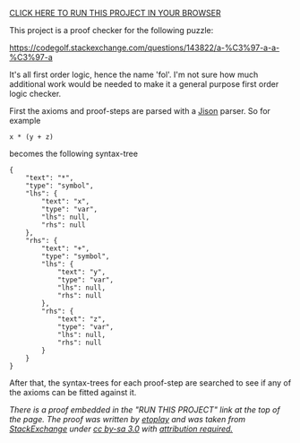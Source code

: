 [CLICK HERE TO RUN THIS PROJECT IN YOUR BROWSER](https://antony74.github.io/fol/index.html?(-a)*(-a)%0A((-a)*(-a))%2B0%0A((-a)*(-a))%2B(((a*a)%2B(a*(-a)))%2B(-((a*a)%2B(a*(-a)))))%0A(((-a)*(-a))%2B((a*a)%2B(a*(-a))))%2B(-((a*a)%2B(a*(-a))))%0A(((a*a)%2B(a*(-a)))%2B((-a)*(-a)))%2B(-((a*a)%2B(a*(-a))))%0A((a*a)%2B((a*(-a))%2B((-a)*(-a))))%2B(-((a*a)%2B(a*(-a))))%0A((a*a)%2B((a%2B(-a))*(-a)))%2B(-((a*a)%2B(a*(-a))))%0A((a*a)%2B(0*(-a)))%2B(-((a*a)%2B(a*(-a))))%0A((a*(a%2B0))%2B(0*(-a)))%2B(-((a*a)%2B(a*(-a))))%0A((a*(a%2B(a%2B(-a))))%2B(0*(-a)))%2B(-((a*a)%2B(a*(-a))))%0A(((a*a)%2B(a*(a%2B(-a))))%2B(0*(-a)))%2B(-((a*a)%2B(a*(-a))))%0A((a*a)%2B((a*(a%2B(-a)))%2B(0*(-a))))%2B(-((a*a)%2B(a*(-a))))%0A(a*a)%2B(((a*(a%2B(-a)))%2B(0*(-a)))%2B(-((a*a)%2B(a*(-a)))))%0A(a*a)%2B((((a*a)%2B(a*(-a)))%2B(0*(-a)))%2B(-((a*a)%2B(a*(-a)))))%0A(a*a)%2B(((a*a)%2B((a*(-a))%2B(0*(-a))))%2B(-((a*a)%2B(a*(-a)))))%0A(a*a)%2B(((a*a)%2B((a%2B0)*(-a)))%2B(-((a*a)%2B(a*(-a)))))%0A(a*a)%2B(((a*a)%2B(a*(-a)))%2B(-((a*a)%2B(a*(-a)))))%0A(a*a)%2B0%0Aa*a)

This project is a proof checker for the following puzzle:

<https://codegolf.stackexchange.com/questions/143822/a-%C3%97-a-a-%C3%97-a>

It's all first order logic, hence the name 'fol'.  I'm not sure how much additional work would be needed to make it a general purpose first order logic checker.

First the axioms and proof-steps are parsed with a [Jison](https://zaa.ch/jison/) parser.  So for example

    x * (y + z)
    
becomes the following syntax-tree

    {
        "text": "*",
        "type": "symbol",
        "lhs": {
            "text": "x",
            "type": "var",
            "lhs": null,
            "rhs": null
        },
        "rhs": {
            "text": "+",
            "type": "symbol",
            "lhs": {
                "text": "y",
                "type": "var",
                "lhs": null,
                "rhs": null
            },
            "rhs": {
                "text": "z",
                "type": "var",
                "lhs": null,
                "rhs": null
            }
        }
    }

After that, the syntax-trees for each proof-step are searched to see if any of the axioms can be fitted against it.

*There is a proof embedded in the "RUN THIS PROJECT" link at the top of the page.  The proof was written by [etoplay](https://codegolf.stackexchange.com/users/45161/etoplay) and was taken from [StackExchange](https://codegolf.stackexchange.com/a/143928) under [cc by-sa 3.0](https://creativecommons.org/licenses/by-sa/3.0/) with [attribution required.](https://stackoverflow.blog/2009/06/25/attribution-required/)*
